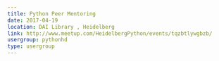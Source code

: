 ```yaml
---
title: Python Peer Mentoring
date: 2017-04-19
location: DAI Library , Heidelberg
link: http://www.meetup.com/HeidelbergPython/events/tqzbtlywgbzb/
usergroup: pythonhd
type: usergroup
---
```

